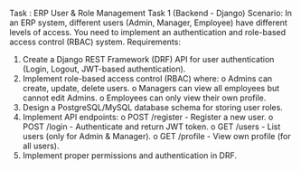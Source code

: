 Task : ERP User & Role Management
Task 1 (Backend - Django)
Scenario:
In an ERP system, different users (Admin, Manager, Employee) have different levels of access. You need to implement an authentication and role-based access control (RBAC) system.
Requirements:
1.	Create a Django REST Framework (DRF) API for user authentication (Login, Logout, JWT-based authentication).
2.	Implement role-based access control (RBAC) where: 
o	Admins can create, update, delete users.
o	Managers can view all employees but cannot edit Admins.
o	Employees can only view their own profile.
3.	Design a PostgreSQL/MySQL database schema for storing user roles.
4.	Implement API endpoints: 
o	POST /register - Register a new user.
o	POST /login - Authenticate and return JWT token.
o	GET /users - List users (only for Admin & Manager).
o	GET /profile - View own profile (for all users).
5.	Implement proper permissions and authentication in DRF.
